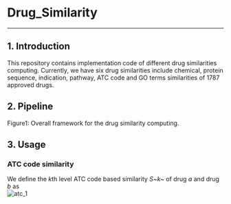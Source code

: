 # Drug_Similarity
------------------
## 1. Introduction
This repository contains implementation code of different drug similarities computing. Currently, we have six drug similarities include chemical, protein sequence, indication, pathway, ATC code and GO terms similarities of 1787 approved drugs.

## 2. Pipeline
Figure1: Overall framework for the drug similarity computing.
## 3. Usage

### ATC code similarity 
We define the *k*th level ATC code based similarity *S~k~* of drug *a* and drug *b* as      
![atc_1](https://latex.codecogs.com/svg.image?S_k(a,b)=\frac{ATC_k(a)\cap&space;ATC_k(b)}{ATC_k(a)\cup&space;ATC_k(b)})
